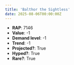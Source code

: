 ```yaml
---
title: 'Balthor the Sightless'
date: 2025-08-06T00:00:00Z
---
```

- **RAP**: 7146
- **Value**: -1
- **Demand level**: -1
- **Trend**: -1
- **Projected?**: True
- **Hyped?**: True
- **Rare?**: True

